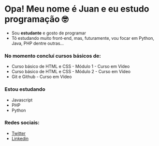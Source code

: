 # Opa! Meu nome é Juan e eu estudo programação 🤓

- Sou **estudante** e gosto de programar
- Tô estudando muito front-end, mas, futuramente, vou focar em Python, Java, PHP dentre outras...

### No momento concluí cursos básicos de:
* Curso básico de HTML e CSS - Módulo 1 - Curso em Vídeo
* Curso básico de HTML e CSS - Módulo 2 - Curso em Vídeo
* Git e Github - Curso em Vídeo

### Estou estudando
* Javascript
* PHP
* Python


### Redes sociais:
- [Twitter](https://twitter.com/JuanVitrioDutr2)
- [Linkedin](https://www.linkedin.com/in/juan-vit%C3%B3rio-747b5822a/)




